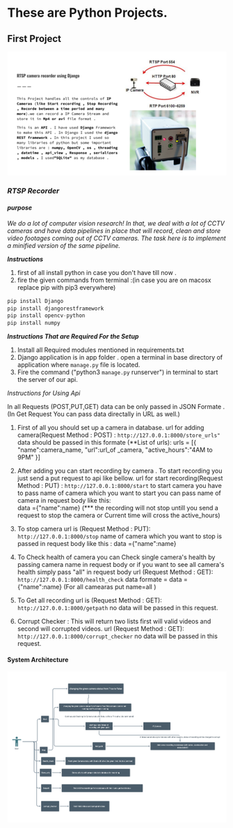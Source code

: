# These are Python Projects.

## First Project

![RTSP Recorder](./Images/RTSP.svg)
### _*RTSP Recorder*_



#### *purpose*
_*We do a lot of computer vision research! In that, we deal with a lot of CCTV cameras and have data pipelines in place that will record, clean and store video footages coming out of CCTV cameras. The task here is to implement a minified version of the same pipeline.*_




_**Instructions**_
1. first of all install python in case you don't have till now .
2. fire the given commands from terminal :(in case you are on macosx replace pip with pip3 everywhere)
```python
pip install Django 
pip install djangorestframework
pip install opencv-python
pip install numpy
```

_**Instructions That are Required For the Setup**_

1. Install all Required modules mentioned in requirements.txt
2. Django application is in app folder . open a terminal in base directory of application where ```manage.py``` file is located.
3. Fire the command ("python3 ```manage.py``` runserver") in terminal to start the server of our api.





_*Instructions for Using Api*_

In all Requests (POST,PUT,GET) data can be only passed in JSON Formate .(In Get Request You can pass data directally in URL as well.)

1. First of all you should set up a camera in database.
url for adding camera(Request Method : POST) : ```http://127.0.0.1:8000/store_urls"```
data should be passed in this formate (**List of urls): urls = [{
		   "name":camera_name,
		   "url":url_of _camera,
		   "active_hours":"4AM to 9PM"
		}]

2. After adding you can start recording by camera . To start recording you just send a put request to api like bellow.
url for start recording(Request Method : PUT) : ```http://127.0.0.1:8000/start```
to start camera you have to pass name of camera which you want to start you can pass name of camera in request body like this:    
data ={"name":name}
(*** the recording will not stop untill you send a request to stop the camera or Current time will cross the active_hours)

3. To stop camera url is (Request Method : PUT):  ```http://127.0.0.1:8000/stop```
name of camera which you want to stop is passed in request body like this : data ={"name":name}

4. To Check health of camera you can Check single camera's health by passing camera name in request body or if you want to see all camera's health simply pass "all" in request body
url  (Request Method : GET): ```http://127.0.0.1:8000/health_check```
data formate = data ={"name":name} (For all camearas put name=all )


5. To Get all recording url is (Request Method : GET): ```http://127.0.0.1:8000/getpath```
no data will be passed in this request.

6. Corrupt Checker : This will return two lists first will valid videos and second will corrupted videos.
url (Request Method : GET): ```http://127.0.0.1:8000/corrupt_checker```
no data will be passed in this request.

#### **System Architecture**
![RTSP Recorder](./Images/rtsp.png)